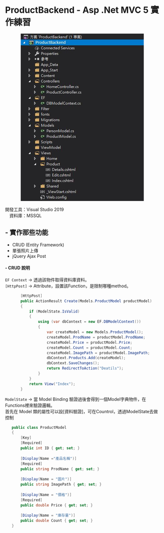 # ProductBackend - Asp .Net MVC 5 實作練習

<p align="center">
  <img src="https://github.com/yes123430/ProductBackend/blob/master/Description/PB01.JPG">
</p>

開發工具：Visual Studio 2019<br>
　資料庫：MSSQL<br>
 
## - 實作那些功能
* CRUD (Entity Framework)
* 單張照片上傳
* jQuery Ajax Post 

#### - CRUD 說明
`EF Context` -> 透過該物件取得資料庫資料。<br>
`[HttpPost]` -> Attribute，設置該Function，是限制哪種method。<br>

 ```csharp
        [HttpPost]
        public ActionResult Create(Models.ProductModel productModel)
        {
            if (ModelState.IsValid)
            {
                using (var dbContext = new EF.DBModelContext())
                {
                    var createModel = new Models.ProductModel();
                    createModel.ProdName = productModel.ProdName;
                    createModel.Price = productModel.Price;
                    createModel.Count = productModel.Count;
                    createModel.ImagePath = productModel.ImagePath;
                    dbContext.Products.Add(createModel);
                    dbContext.SaveChanges();
                    return RedirectToAction("Deatils");
                }
            }
            return View("Index");
        }
 ```      
`ModelState` -> 當 Model Binding 驗證過後會得到一個Model字典物件，在Functions裡來驗證邏輯。<br>
首先在 Model 類的屬性可以設[資料驗證]，可在Countrol，透過ModelState去做控制<br>
 
 ```csharp
    public class ProductModel
    {    
        [Key]
        [Required]
        public int ID { get; set; }

        [Display(Name ="產品名稱")]
        [Required]
        public string ProdName { get; set; }

        [Display(Name = "圖片")]
        public string ImagePath { get; set; }

        [Display(Name = "價格")]
        [Required]
        public double Price { get; set; }

        [Display(Name = "庫存量")]
        public double Count { get; set; }
    }
 ```
